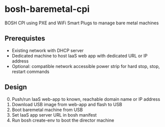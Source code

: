 # bosh-baremetal-cpi
BOSH CPI using PXE and WiFi Smart Plugs to manage bare metal machines

## Prerequistes
* Existing network with DHCP server
* Dedicated machine to host IaaS web app with dedicated URL or IP address
* Optional: compatible network accessible power strip for hard stop, stop, restart commands

## Design
0) Push/run IaaS web-app to known, reachable domain name or IP address
0) Download USB image from web-app and flash to USB
0) Boot baremetal machine from USB
0) Set IaaS app server URL in bosh manifest
0) Run bosh create-env to boot the director machine
